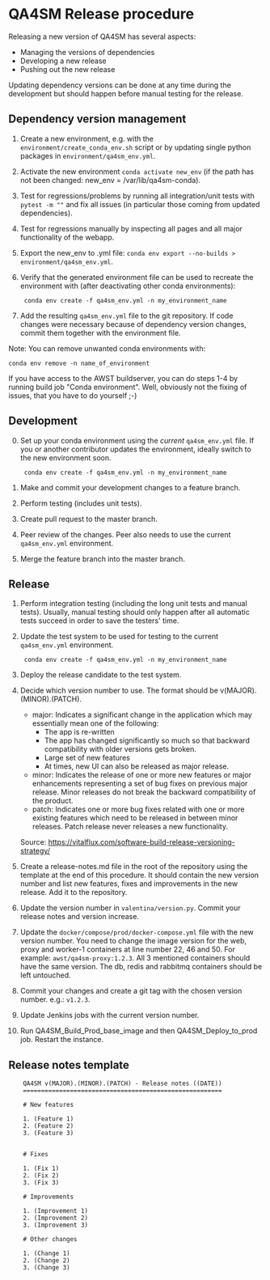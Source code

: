 # QA4SM Release procedure

Releasing a new version of QA4SM has several aspects:

- Managing the versions of dependencies
- Developing a new release
- Pushing out the new release

Updating dependency versions can be done at any time during the development but should happen before manual testing for the release.

## Dependency version management

1. Create a new environment, e.g. with the `environment/create_conda_env.sh` script or by updating single python packages in `environment/qa4sm_env.yml`.
2. Activate the new environment `conda activate new_env` (if the path has not been changed: new_env = /var/lib/qa4sm-conda).
3. Test for regressions/problems by running all integration/unit tests with `pytest -m ""` and fix all issues (in particular those coming from updated dependencies).
4. Test for regressions manually by inspecting all pages and all major functionality of the webapp.
5. Export the new_env to .yml file: `conda env export --no-builds > environment/qa4sm_env.yml`.
6. Verify that the generated environment file can be used to recreate the environment with (after deactivating other conda environments):

        conda env create -f qa4sm_env.yml -n my_environment_name

7. Add the resulting `qa4sm_env.yml` file to the git repository. If code changes were necessary because of dependency version changes, commit them together with the environment file.

Note: You can remove unwanted conda environments with:

    conda env remove -n name_of_environment

If you have access to the AWST buildserver, you can do steps 1-4 by running build job "Conda environment". Well, obviously not the fixing of issues, that you have to do yourself ;-)

## Development

0. Set up your conda environment using the *current* `qa4sm_env.yml` file. If you or another contributor updates the environment, ideally switch to the new environment soon.

        conda env create -f qa4sm_env.yml -n my_environment_name

1. Make and commit your development changes to a feature branch.
2. Perform testing (includes unit tests).
3. Create pull request to the master branch.
4. Peer review of the changes. Peer also needs to use the current `qa4sm_env.yml` environment.
5. Merge the feature branch into the master branch.

## Release

1. Perform integration testing (including the long unit tests and manual tests). Usually, manual testing should only happen after all automatic tests succeed in order to save the testers' time.
2. Update the test system to be used for testing to the current `qa4sm_env.yml` environment.

        conda env create -f qa4sm_env.yml -n my_environment_name

3. Deploy the release candidate to the test system.

4. Decide which version number to use. The format should be v(MAJOR).(MINOR).(PATCH).
    * major: Indicates a significant change in the application which may essentially mean one of the following:
        * The app is re-written
        * The app has changed significantly so much so that backward compatibility with older versions gets broken.
        * Large set of new features
        * At times, new UI can also be released as major release.
    * minor: Indicates the release of one or more new features or major enhancements representing a set of bug fixes on previous major release. Minor releases do not break the backward compatibility of the product.
    * patch: Indicates one or more bug fixes related with one or more existing features which need to be released in between minor releases. Patch release never releases a new functionality.

    Source: <https://vitalflux.com/software-build-release-versioning-strategy/>

5. Create a release-notes.md file in the root of the repository using the template at the end of this procedure. It should contain the new version number and list new features, fixes and improvements in the new release. Add it to the repository.

6. Update the version number in `valentina/version.py`. Commit your release notes and version increase.

7. Update the `docker/compose/prod/docker-compose.yml` file with the new version number. You need to change the image version for the web, proxy and worker-1 containers at line number 22, 46 and 50. For example: `awst/qa4sm-proxy:1.2.3`. All 3 mentioned containers should have the same version. The db, redis and rabbitmq containers should be left untouched.
8. Commit your changes and create a git tag with the chosen version number. e.g.: `v1.2.3`.
9. Update Jenkins jobs with the current version number.
10. Run QA4SM_Build_Prod_base_image and then  QA4SM_Deploy_to_prod job. Restart the instance.


## Release notes template

        QA4SM v(MAJOR).(MINOR).(PATCH) - Release notes ((DATE))
        =======================================================

        # New features

        1. (Feature 1)
        2. (Feature 2)
        3. (Feature 3)


        # Fixes

        1. (Fix 1)
        2. (Fix 2)
        3. (Fix 3)

        # Improvements

        1. (Improvement 1)
        2. (Improvement 2)
        3. (Improvement 3)

        # Other changes

        1. (Change 1)
        2. (Change 2)
        3. (Change 3)
